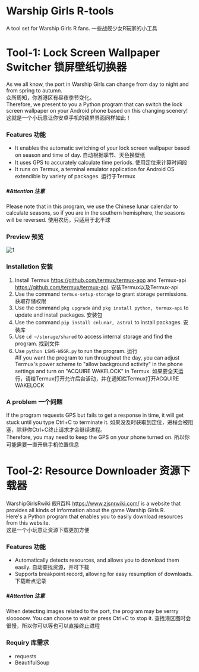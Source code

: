 # Warship Girls R-tools
A tool set for Warship Girls R fans.  一些战舰少女R玩家的小工具

# Tool-1: Lock Screen Wallpaper Switcher 锁屏壁纸切换器
As we all know, the port in Warship Girls can change from day to night and from spring to autumn.   
众所周知，你游港区有昼夜季节变化。  
Therefore, we present to you a Python program that can switch the lock screen wallpaper on your Android phone based on this changing scenery!  
这就是一个小玩意让你安卓手机的锁屏界面同样如此！
### Features 功能
* It enables the automatic switching of your lock screen wallpaper based on season and time of day. 自动根据季节、天色换壁纸  
* It uses GPS to accurately calculate time periods. 使用定位来计算时间段  
* It runs on Termux, a terminal emulator application for Android OS extendible by variety of packages. 运行于Termux
##### #Attention 注意
Please note that in this program, we use the Chinese lunar calendar to calculate seasons, so if you are in the southern hemisphere, the seasons will be reversed.  使用农历，只适用于北半球
### Preview 预览
![1](https://github.com/Octopustank/WarshipGirlsR-tools/assets/113182591/6be832aa-dafd-4e92-9acb-1eda594315ed)
### Installation 安装
1. Install Termux <https://github.com/termux/termux-app> and Termux-api <https://github.com/termux/termux-api>. 安装Termux以及Termux-api  
2. Use the command `termux-setup-storage` to grant storage permissions. 获取存储权限  
3. Use the command `pkg upgrade` and `pkg install python, termux-api` to update and install packages. 安装包  
4. Use the command `pip install cnlunar, astral` to install packages. 安装库  
5. Use `cd ~/storage/shared` to access internal storage and find the program. 找到文件  
6. Use `python LSWS-WSGR.py` to run the program. 运行  
#if you want the program to run throughout the day, you can adjust Termux's power scheme to "allow background activity" in the phone settings and turn on "ACQUIRE WAKELOCK" in Termux. 如果要全天运行，请给Termux打开允许后台活动，并在通知栏Termux打开ACQUIRE WAKELOCK
### A problem 一个问题
If the program requests GPS but fails to get a response in time, it will get stuck until you type Ctrl+C to terminate it. 如果没及时获取到定位，进程会被阻塞，除非你Ctrl+C终止请求才会继续进程。  
Therefore, you may need to keep the GPS on your phone turned on. 所以你可能需要一直开启手机位置信息
# Tool-2: Resource Downloader 资源下载器
WarshipGirlsRwiki 舰R百科 <https://www.zjsnrwiki.com/> is a website that provides all kinds of information about the game Warship Girls R.  
Here's a Python program that enables you to easily download resources from this website.  
这是一个小玩意让资源下载更加方便
### Features 功能
* Automatically detects resources, and allows you to download them easily. 自动查找资源，并可下载  
* Supports breakpoint record, allowing for easy resumption of downloads. 下载断点记录  
##### #Attention 注意
When detecting images related to the port, the program may be verrry slooooow. You can choose to wait or press Ctrl+C to stop it. 查找港区图时会很慢，所以你可以等也可以直接终止进程
### Requiry 库需求
* requests  
* BeautifulSoup
